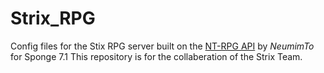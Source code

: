 # Strix_RPG

Config files for the Stix RPG server built on the [NT-RPG API](https://github.com/NeumimTo/NT-RPG) by _NeumimTo_ for Sponge 7.1
This repository is for the collaberation of the Strix Team.
